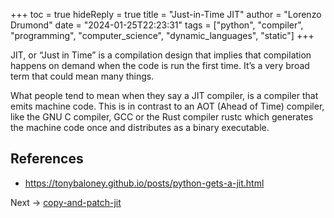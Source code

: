 +++
toc = true
hideReply = true
title = "Just-in-Time JIT"
author = "Lorenzo Drumond"
date = "2024-01-25T22:23:31"
tags = ["python",  "compiler",  "programming",  "computer_science",  "dynamic_languages",  "static"]
+++


JIT, or “Just in Time” is a compilation design that implies that compilation happens on demand when the code is run the first time. It’s a very broad term that could mean many things.

What people tend to mean when they say a JIT compiler, is a compiler that emits machine code. This is in contrast to an AOT (Ahead of Time) compiler, like the GNU C compiler, GCC or the Rust compiler rustc which generates the machine code once and distributes as a binary executable.

## References
- https://tonybaloney.github.io/posts/python-gets-a-jit.html

Next -> [copy-and-patch-jit](/wiki/copy-and-patch-jit/)
